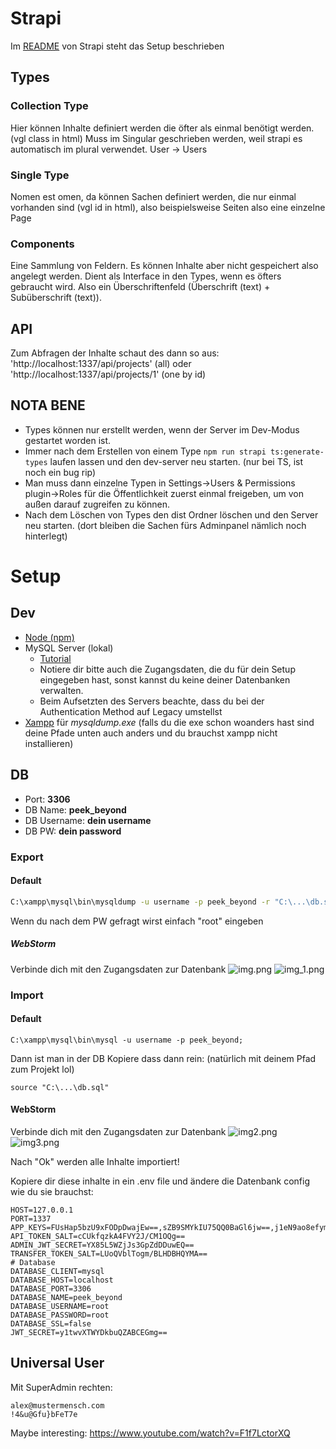 # Strapi
Im [README](strapi/README.md) von Strapi steht das Setup beschrieben
## Types
### Collection Type
Hier können Inhalte definiert werden die öfter als einmal benötigt werden. (vgl class in html)
Muss im Singular geschrieben werden, weil strapi es automatisch im plural verwendet. User -> Users

### Single Type
Nomen est omen, da können Sachen definiert werden, die nur einmal vorhanden sind (vgl id in html), also beispielsweise Seiten also eine einzelne Page

### Components
Eine Sammlung von Feldern. Es können Inhalte aber nicht gespeichert also angelegt werden. Dient als Interface in den Types, wenn es öfters gebraucht wird.
Also ein Überschriftenfeld (Überschrift (text) + Subüberschrift (text)).

## API
Zum Abfragen der Inhalte schaut des dann so aus: 'http://localhost:1337/api/projects' (all) oder  'http://localhost:1337/api/projects/1' (one by id)

## NOTA BENE
- Types können nur erstellt werden, wenn der Server im Dev-Modus gestartet worden ist.
- Immer nach dem Erstellen von einem Type ```npm run strapi ts:generate-types``` laufen lassen und den dev-server neu starten. (nur bei TS, ist noch ein bug rip)
- Man muss dann einzelne Typen in Settings->Users & Permissions plugin->Roles für die Öffentlichkeit zuerst einmal freigeben, um von außen darauf zugreifen zu können. 
- Nach dem Löschen von Types den dist Ordner löschen und den Server neu starten. (dort bleiben die Sachen fürs Adminpanel nämlich noch hinterlegt)

# Setup
## Dev
- [Node (npm)](https://nodejs.org/en/download/current)
- MySQL Server (lokal)
  - [Tutorial](https://www.youtube.com/watch?v=u96rVINbAUI)
  - Notiere dir bitte auch die Zugangsdaten, die du für dein Setup eingegeben hast, sonst kannst du keine deiner Datenbanken verwalten.
  - Beim Aufsetzten des Servers beachte, dass du bei der Authentication Method auf Legacy umstellst
- [Xampp](https://www.apachefriends.org/de/download.html) für _mysqldump.exe_ (falls du die exe schon woanders hast sind deine Pfade unten auch anders und du brauchst xampp nicht installieren)

## DB 
- Port: **3306**
- DB Name: **peek_beyond**
- DB Username: **dein username** 
- DB PW: **dein password**

### Export
#### Default
```bash
C:\xampp\mysql\bin\mysqldump -u username -p peek_beyond -r "C:\...\db.sql"
```
Wenn du nach dem PW gefragt wirst einfach "root" eingeben

##### WebStorm
Verbinde dich mit den Zugangsdaten zur Datenbank
![img.png](imgReadme/img.png)
![img_1.png](imgReadme/img_1.png)

### Import
#### Default
```shell
C:\xampp\mysql\bin\mysql -u username -p peek_beyond;
```
Dann ist man in der DB
Kopiere dass dann rein: (natürlich mit deinem Pfad zum Projekt lol)
```
source "C:\...\db.sql"
```

#### WebStorm
Verbinde dich mit den Zugangsdaten zur Datenbank
![img2.png](imgReadme/img2.png)
![img3.png](imgReadme/img3.png)

Nach "Ok" werden alle Inhalte importiert! 

Kopiere dir diese inhalte in ein .env file und ändere die Datenbank config wie du sie brauchst:
```
HOST=127.0.0.1
PORT=1337
APP_KEYS=FUsHap5bzU9xFODpDwajEw==,sZB9SMYkIU75QQ0BaGl6jw==,j1eN9ao8efymq2aFt1/Zkw==,kD+km7ytPyGbrRJzA6tEBA==
API_TOKEN_SALT=cCUkfqzkA4FVY2J/CM1OQg==
ADMIN_JWT_SECRET=YX85L5WZjJs3GpZdDDuwEQ==
TRANSFER_TOKEN_SALT=LUoQVblTogm/BLHDBHQYMA==
# Database
DATABASE_CLIENT=mysql
DATABASE_HOST=localhost
DATABASE_PORT=3306
DATABASE_NAME=peek_beyond
DATABASE_USERNAME=root
DATABASE_PASSWORD=root
DATABASE_SSL=false
JWT_SECRET=y1twvXTWYDkbuQZABCEGmg==
```

## Universal User
Mit SuperAdmin rechten:
```
alex@mustermensch.com
!4&u@Gfu}bFeT7e
```


Maybe interesting:
https://www.youtube.com/watch?v=F1f7LctorXQ
